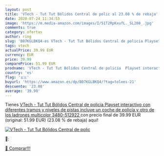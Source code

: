 ```yaml
---
layout: post
title: 'VTech - Tut Tut Bólidos Central de polic al 23.08 % de rebaja'
date: 2020-07-24 11:34:53
image: 'https://m.media-amazon.com/images/I/51T2RpKxufL._SL200_.jpg'
comments: true
category: ofertas
author: ring
slug: 'B07KGLBKQ4-es VTech - Tut Tut Bólidos Central de policía Playset...'
tags: vtech
actualPrice: 39.99 EUR
currency: EUR
price: 39.99
comparePrice: 51.99 EUR
prodname: 'VTech - Tut Tut Bólidos Central de policía  Playset interactivo con diferentes tramos y niveles de pistas  incluye un coche de policía y otro de los ladrones  multicolor  3480-512922 '
country: 'es'
flag: '🇪🇸'
buyurl: 'https://www.amazon.es/dp/B07KGLBKQ4/?tag=tolees-21'
descuento: '23.08'
average: '39.99'
---
```


Tienes [VTech - Tut Tut Bólidos Central de policía  Playset interactivo con diferentes tramos y niveles de pistas  incluye un coche de policía y otro de los ladrones  multicolor  3480-512922 ](https://www.amazon.es/dp/B07KGLBKQ4/?tag=tolees-21) con precio final de  39.99 EUR (original: 51.99 EUR) (23.08 %  de rebaja) aqui!

[![VTech - Tut Tut Bólidos Central de polic](https://m.media-amazon.com/images/I/51T2RpKxufL._SL200_.jpg)](https://www.amazon.es/dp/B07KGLBKQ4/?tag=tolees-21)

🔎:


[🛒 Comprar!!!](https://www.amazon.es/dp/B07KGLBKQ4/?tag=tolees-21)
